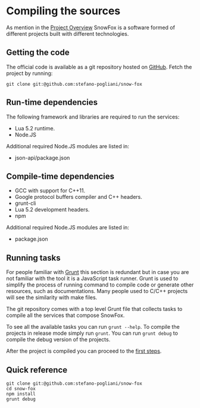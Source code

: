 Compiling the sources
=====================
As mention in the [Project Overview](main.md) SnowFox is a software
formed of different projects built with different technologies.


Getting the code
----------------
The official code is available as a git repository hosted on
[GitHub](https://github.com/stefano-pogliani/snow-fox).
Fetch the project by running:

    git clone git:@github.com:stefano-pogliani/snow-fox


Run-time dependencies
---------------------
The following framework and libraries are required to run the services:

  * Lua 5.2 runtime.
  * Node.JS

Additional required Node.JS modules are listed in:

  * json-api/package.json


Compile-time dependencies
-------------------------

  * GCC with support for C++11.
  * Google protocol buffers compiler and C++ headers.
  * grunt-cli
  * Lua 5.2 development headers.
  * npm

Additional required Node.JS modules are listed in:

  * package.json


Running tasks
-------------
For people familiar with [Grunt](http://gruntjs.com/) this section is
redundant but in case you are not familiar with the tool it is a
JavaScript task runner.
Grunt is used to simplify the process of running command to compile
code or generate other resources, such as documentations.
Many people used to C/C++ projects will see the similarity with make files.

The git repository comes with a top level Grunt file that collects tasks to
compile all the services that compose SnowFox.

To see all the available tasks you can run `grunt --help`.
To compile the projects in release mode simply run `grunt`.
You can run `grunt debug` to compile the debug version of the projects.

After the project is compiled you can proceed to the
[first steps](first-steps.md).


Quick reference
---------------

    git clone git:@github.com:stefano-pogliani/snow-fox
    cd snow-fox
    npm install
    grunt debug
